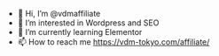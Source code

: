 - 👋 Hi, I’m @vdmaffiliate
- 👀 I’m interested in Wordpress and SEO
- 🌱 I’m currently learning Elementor
- 📫 How to reach me https://vdm-tokyo.com/affiliate/

<!---
vdmaffiliate/vdmaffiliate is a ✨ special ✨ repository because its `README.md` (this file) appears on your GitHub profile.
You can click the Preview link to take a look at your changes.
--->
